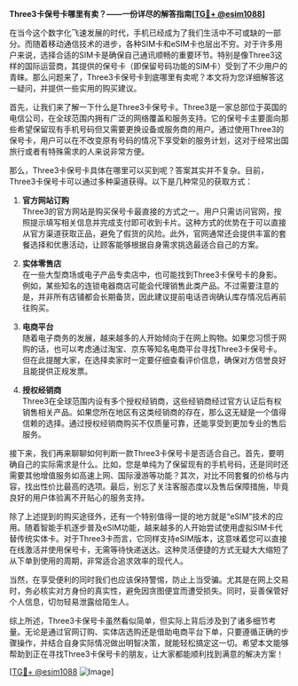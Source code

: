 **Three3卡保号卡哪里有卖？——一份详尽的解答指南[[TG💪+ @esim1088](https://t.me/s/esim1088)]**

在当今这个数字化飞速发展的时代，手机已经成为了我们生活中不可或缺的一部分。而随着移动通信技术的进步，各种SIM卡和eSIM卡也层出不穷。对于许多用户来说，选择合适的SIM卡是确保自己通讯顺畅的重要环节。特别是像Three3这样的国际运营商，其提供的保号卡（即保留号码功能的SIM卡）受到了不少用户的青睐。那么问题来了，Three3卡保号卡到底哪里有卖呢？本文将为您详细解答这一疑问，并提供一些实用的购买建议。

首先，让我们来了解一下什么是Three3卡保号卡。Three3是一家总部位于英国的电信公司，在全球范围内拥有广泛的网络覆盖和服务支持。它的保号卡主要面向那些希望保留现有手机号码但又需要更换设备或服务商的用户。通过使用Three3的保号卡，用户可以在不改变原有号码的情况下享受新的服务计划，这对于经常出国旅行或者有特殊需求的人来说非常方便。

那么，Three3卡保号卡具体在哪里可以买到呢？答案其实并不复杂。目前，Three3卡保号卡可以通过多种渠道获得。以下是几种常见的获取方式：

1. **官方网站订购**  
   Three3的官方网站是购买保号卡最直接的方式之一。用户只需访问官网，按照提示填写相关信息并完成支付即可收到卡片。这种方式的优势在于可以直接从官方渠道获取正品，避免了假货的风险。此外，官网通常还会提供丰富的套餐选择和优惠活动，让顾客能够根据自身需求挑选最适合自己的方案。

2. **实体零售店**  
   在一些大型商场或电子产品专卖店中，也可能找到Three3卡保号卡的身影。例如，某些知名的连锁电器商店可能会代理销售此类产品。不过需要注意的是，并非所有店铺都会长期备货，因此建议提前电话咨询确认库存情况后再前往购买。

3. **电商平台**  
   随着电子商务的发展，越来越多的人开始倾向于在网上购物。如果您习惯于网购的话，也可以考虑通过淘宝、京东等知名电商平台寻找Three3卡保号卡。但在此提醒大家，在选择卖家时一定要仔细查看评价信息，确保对方信誉良好且能提供正规发票。

4. **授权经销商**  
   Three3在全球范围内设有多个授权经销商，这些经销商经过官方认证后有权销售相关产品。如果您所在地区有这类经销商的存在，那么这无疑是一个值得信赖的选择。通过授权经销商购买不仅质量可靠，还能享受到更加专业的售后服务。

接下来，我们再来聊聊如何判断一款Three3卡保号卡是否适合自己。首先，要明确自己的实际需求是什么。比如，您是单纯为了保留现有的手机号码，还是同时还需要其他增值服务如高速上网、国际漫游等功能？其次，对比不同套餐的价格与内容，找出性价比最高的选项。最后，别忘了关注客服态度以及售后保障措施，毕竟良好的用户体验离不开贴心的服务支持。

除了上述提到的购买途径外，还有一个特别值得一提的地方就是“eSIM”技术的应用。随着智能手机逐步普及eSIM功能，越来越多的人开始尝试使用虚拟SIM卡代替传统实体卡。对于Three3卡而言，它同样支持eSIM版本，这意味着您可以直接在线激活并使用保号卡，无需等待快递送达。这种灵活便捷的方式无疑大大缩短了从下单到使用的周期，非常适合追求效率的现代人。

当然，在享受便利的同时我们也应该保持警惕，防止上当受骗。尤其是在网上交易时，务必核实对方身份的真实性，避免因贪图便宜而遭受损失。同时，妥善保管好个人信息，切勿轻易泄露给陌生人。

综上所述，Three3卡保号卡虽然看似简单，但实际上背后涉及到了诸多细节考量。无论是通过官网订购、实体店选购还是借助电商平台下单，只要遵循正确的步骤操作，并结合自身实际情况做出明智决策，就能轻松搞定这一切。希望本文能够帮助到正在寻找Three3卡保号卡的朋友，让大家都能顺利找到满意的解决方案！

[[TG💪+ @esim1088](https://t.me/s/esim1088) ![Image](https://i.postimg.cc/4NQfJmqS/Snipaste-2025-05-13-00-14-12.png)]